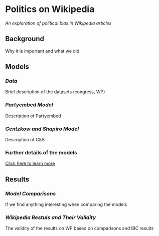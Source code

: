 # Politics on Wikipedia
_An exploration of political bias in Wikipedia articles_


## Background

Why it is important and what we did

## Models

### _Data_

Brief description of the datasets (congress, WP)

### _Partyembed Model_

Description of Partyembed

### _Gentzkow and Shapiro Model_

Description of G&S

### Further details of the models

[Click here to learn more](https://mryanchos.github.io/further-details/)

## Results

### _Model Comparisons_

If we find anything interesting when comparing the models

### _Wikipedia Restuls and Their Validity_

The validity of the results on WP based on comparisons and IBC results








